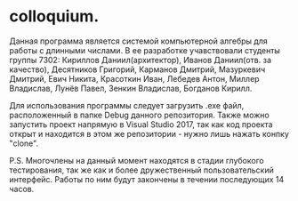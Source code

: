 # colloquium.

Данная программа является системой компьютерной алгебры для работы с длинными числами. 
В ее разработке учавствовали студенты группы 7302:
Кириллов Даниил(архитектор),
Иванов Даниил(отв. за качество),
Десятников Григорий,
Карманов Дмитрий,
Мазуркевич Дмитрий,
Евич Никита,
Красоткин Иван,
Лебедев Антон,
Миллер Владислав,
Лунёв Павел,
Зенкин Владислав,
Богданов Кирилл.

Для использования программы следует загрузить .exe файл, расположенный в папке Debug данного репозитория. Также можно запустить проект напрямую в Visual Studio 2017, так как код проекта открыт и находится в этом же репозитории - нужно лишь нажать конпку "clone".

P.S. Многочлены на данный момент находятся в стадии глубокого тестирования, так же как и более дружественный пользовательский интерфейс. Работы по ним будут закончены в течении последующих 14 часов.
